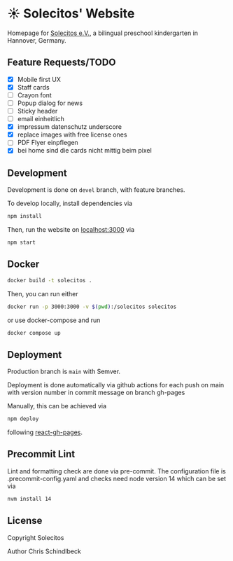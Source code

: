 # ☀ Solecitos' Website

Homepage for [Solecitos e.V.](https://www.solecitos.de/), a bilingual preschool kindergarten in Hannover, Germany.

## Feature Requests/TODO

- [x] Mobile first UX
- [x] Staff cards
- [ ] Crayon font
- [ ] Popup dialog for news
- [ ] Sticky header
- [ ] email einheitlich
- [x] impressum datenschutz underscore
- [x] replace images with free license ones
- [ ] PDF Flyer einpflegen
- [x] bei home sind die cards nicht mittig beim pixel

## Development

Development is done on `devel` branch, with feature branches.

To develop locally, install dependencies via

```bash
npm install
```

Then, run the website on [localhost:3000](http://localhost:3000/) via

```bash
npm start
```

## Docker

```bash
docker build -t solecitos .
```

Then, you can run either

```bash
docker run -p 3000:3000 -v $(pwd):/solecitos solecitos
```

or use docker-compose and run

```bash
docker compose up
```

## Deployment

Production branch is `main` with Semver.

Deployment is done automatically via github actions for each push on main with version number in commit message on branch gh-pages

Manually, this can be achieved via

```bash
npm deploy
```

following [react-gh-pages](https://github.com/gitname/react-gh-pages).

## Precommit Lint

Lint and formatting check are done via pre-commit. The configuration file is .precommit-config.yaml and checks need node version 14 which can be set via

```bash
nvm install 14
```

## License

Copyright Solecitos

Author Chris Schindlbeck
